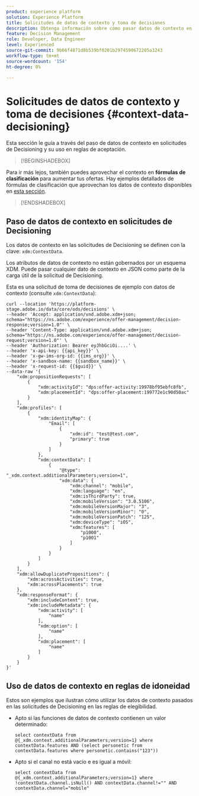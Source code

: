 ```yaml
---
product: experience platform
solution: Experience Platform
title: Solicitudes de datos de contexto y toma de decisiones
description: Obtenga información sobre cómo pasar datos de contexto en solicitudes de Decisioning.
feature: Decision Management
role: Developer, Data Engineer
level: Experienced
source-git-commit: 9b66f4871d8b539bf0201b2974590672205a3243
workflow-type: tm+mt
source-wordcount: '154'
ht-degree: 0%

---
```



# Solicitudes de datos de contexto y toma de decisiones {#context-data-decisioning}

Esta sección le guía a través del paso de datos de contexto en solicitudes de Decisioning y su uso en reglas de aceptación.

>[!BEGINSHADEBOX]

Para ir más lejos, también puedes aprovechar el contexto en **fórmulas de clasificación** para aumentar tus ofertas. Hay ejemplos detallados de fórmulas de clasificación que aprovechan los datos de contexto disponibles en [esta sección](../offers/ranking/create-ranking-formulas.md#context-data).

>[!ENDSHADEBOX]

## Paso de datos de contexto en solicitudes de Decisioning

Los datos de contexto en las solicitudes de Decisioning se definen con la clave: `xdm:ContextData`.

Los atributos de datos de contexto no están gobernados por un esquema XDM. Puede pasar cualquier dato de contexto en JSON como parte de la carga útil de la solicitud de Decisioning.

Esta es una solicitud de toma de decisiones de ejemplo con datos de contexto (consulte `xdm:ContextData`):

```
curl --location 'https://platform-stage.adobe.io/data/core/ods/decisions' \
--header 'Accept: application/vnd.adobe.xdm+json; schema="https://ns.adobe.com/experience/offer-management/decision-response;version=1.0"' \
--header 'Content-Type: application/vnd.adobe.xdm+json; schema="https://ns.adobe.com/experience/offer-management/decision-request;version=1.0"' \
--header 'Authorization: Bearer eyJhbGciOi....' \
--header 'x-api-key: {{api_key}}' \
--header 'x-gw-ims-org-id: {{ims_org}}' \
--header 'x-sandbox-name: {{sandbox_name}}' \
--header 'x-request-id: {{$guid}}' \
--data-raw '{
    "xdm:propositionRequests": [
        {
            "xdm:activityId": "dps:offer-activity:19978bf95ebfc8fb",
            "xdm:placementId": "dps:offer-placement:199772e1c90d50ac"
        }
    ],
    "xdm:profiles": [
        {
            "xdm:identityMap": {
                "Email": [
                    {
                        "xdm:id": "test@test.com",
                        "primary": true
                    }
                ]
            },
            "xdm:contextData": [
                {
                    "@type": "_xdm.context.additionalParameters;version=1",
                    "xdm:data": {
                        "xdm:channel": "mobile",
                        "xdm:language": "en",
                        "xdm:isThirdParty": true,
                        "xdm:mobileVersion": "3.0.5106",
                        "xdm:mobileVersionMajor": "3",
                        "xdm:mobileVersionMinor": "0",
                        "xdm:mobileVersionPatch": "125",
                        "xdm:deviceType": "iOS",
                        "xdm:features": [
                            "p1000",
                            "p1001"
                        ]
                    }
                }
            ]
        }
    ],
    "xdm:allowDuplicatePropositions": {
        "xdm:acrossActivities": true,
        "xdm:acrossPlacements": true
    },
    "xdm:responseFormat": {
        "xdm:includeContent": true,
        "xdm:includeMetadata": {
            "xdm:activity": [
                "name"
            ],
            "xdm:option": [
                "name"
            ],
            "xdm:placement": [
                "name"
            ]
        }
    }
}'
```

## Uso de datos de contexto en reglas de idoneidad

Estos son ejemplos que ilustran cómo utilizar los datos de contexto pasados en las solicitudes de Decisioning en las reglas de elegibilidad.

* Apto si las funciones de datos de contexto contienen un valor determinado:

  ```
  select contextData from @{_xdm.context.additionalParameters;version=1} where contextData.features AND (select personetic from contextData.features where personetic.contains("123"))
  ```

* Apto si el canal no está vacío e es igual a móvil:

  ```
  select contextData from @{_xdm.context.additionalParameters;version=1} where !contextData.channel.isNull() AND contextData.channel!="" AND contextData.channel="mobile"
  ```
